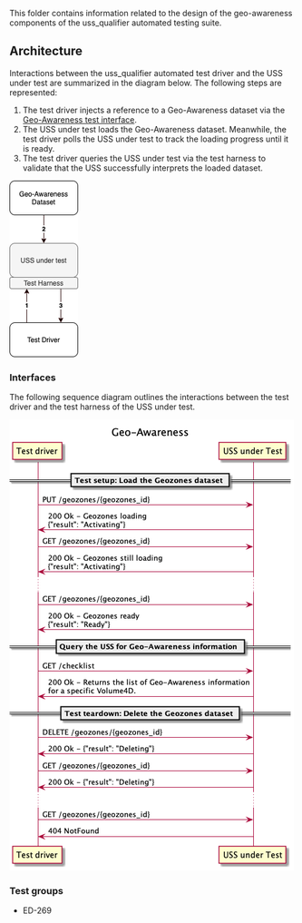 This folder contains information related to the design of the geo-awareness components of
the uss_qualifier automated testing suite.

## Architecture

Interactions between the uss_qualifier automated test driver and the USS under test are summarized in the diagram below.
The following steps are represented:
1. The test driver injects a reference to a Geo-Awareness dataset via the [Geo-Awareness test interface](../geo-awareness.yaml).
2. The USS under test loads the Geo-Awareness dataset. Meanwhile, the test driver polls the USS under test to track the loading progress until it is ready.
3. The test driver queries the USS under test via the test harness to validate that the USS successfully interprets the loaded dataset.

![Geo-Awareness architecture](./geo_awareness_architecture.png)

### Interfaces

The following sequence diagram outlines the interactions between the test driver and the test harness of the USS under test.  

![Geo-Awareness Test Driver interactions](./sequence.png)

### Test groups

* ED-269
